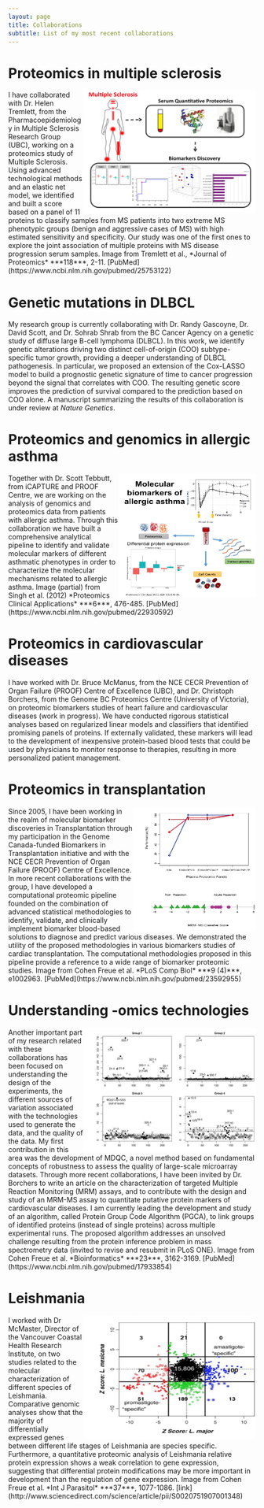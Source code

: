 ```yaml
---
layout: page
title: Collaborations
subtitle: List of my most recent collaborations
---
```


# Proteomics in multiple sclerosis
<img style="float: right;" src="/img/ms.png" height="250" width="350">
I have collaborated with Dr. Helen Tremlett, from the Pharmacoepidemiology in Multiple Sclerosis Research Group (UBC), working on a proteomics study of Multiple Sclerosis. Using advanced technological methods and an elastic net model, we identified and built a score based on a panel of 11 proteins to classify samples from MS patients into two extreme MS phenotypic groups (benign and aggressive cases of MS) with high estimated sensitivity and specificity. Our study was one of the first ones to explore the joint association of multiple proteins with MS disease progression serum samples. Image from Tremlett et al., *Journal of Proteomics* ***118***, 2-11. [PubMed](https://www.ncbi.nlm.nih.gov/pubmed/25753122)

# Genetic mutations in DLBCL
My research group is currently collaborating with Dr. Randy Gascoyne, Dr. David Scott, and Dr. Sohrab Shrab from the BC Cancer Agency on a genetic study of diffuse large B-cell lymphoma (DLBCL). In this work, we identify genetic alterations driving two distinct cell-of-origin (COO) subtype-specific tumor growth, providing a deeper understanding of DLBCL pathogenesis. In particular, we proposed an extension of the Cox-LASSO model to build a prognostic genetic signature of time to cancer progression beyond the signal that correlates with COO. The resulting genetic score improves the prediction of survival compared to the prediction based on COO alone. A manuscript summarizing the results of this collaboration is under review at *Nature Genetics*.

# Proteomics and genomics in allergic asthma
<img style="float: right;" src="/img/asthma.png" height="250" width="280">
Together with Dr. Scott Tebbutt, from iCAPTURE and PROOF Centre, we are working on the analysis of genomics and proteomics data from patients with allergic asthma. Through this collaboration we have built a comprehensive analytical pipeline to identify and validate molecular markers of different asthmatic phenotypes in order to characterize the molecular mechanisms related to allergic asthma. Image (partial) from Singh et al. (2012) *Proteomics Clinical Applications* ***6***, 476-485.
[PubMed](https://www.ncbi.nlm.nih.gov/pubmed/22930592)

# Proteomics in cardiovascular diseases
I have worked with Dr. Bruce McManus, from the NCE CECR Prevention of Organ Failure (PROOF) Centre of Excellence (UBC), and Dr. Christoph Borchers, from the Genome BC Proteomics Centre (University of Victoria), on proteomic biomarkers studies of heart failure and cardiovascular diseases (work in progress). We have conducted rigorous statistical analyses based on regularized linear models and classifiers that identified promising panels of proteins. If externally validated, these markers will lead to the development of inexpensive protein-based blood tests that could be used by physicians to monitor response to therapies, resulting in more personalized patient management.

# Proteomics in transplantation
<img style="float: right;" src="/img/transplant.png" height="250" width="250">
Since 2005, I have been working in the realm of molecular biomarker discoveries in Transplantation through my participation in the Genome Canada-funded Biomarkers in Transplantation initiative and with the NCE CECR Prevention of Organ Failure (PROOF) Centre of Excellence. In more recent collaborations with the group, I have developed a computational proteomic pipeline founded on the combination of advanced statistical methodologies to identify, validate, and clinically implement biomarker blood-based solutions to diagnose and predict various diseases. We demonstrated the utility of the proposed methodologies in various biomarkers studies of cardiac transplantation. The computational methodologies proposed in this pipeline provide a reference to a wide range of biomarker proteomic studies. Image from Cohen Freue et al. *PLoS Comp Biol* ***9 (4)***, e1002963. [PubMed](https://www.ncbi.nlm.nih.gov/pubmed/23592955)

# Understanding -omics technologies
<img style="float: right;" src="/img/mdqc.png" height="250" width="350">
Another important part of my research related with these collaborations has been focused on understanding the design of the experiments, the different sources of variation associated with the technologies used to generate the data, and the quality of the data. My first contribution in this area was the development of MDQC, a novel method based on fundamental concepts of robustness to assess the quality of large-scale microarray datasets. Through more recent collaborations, I have been invited by Dr. Borchers to write an article on the characterization of targeted Multiple Reaction Monitoring (MRM) assays, and to contribute with the design and study of an MRM-MS assay to quantitate putative protein markers of cardiovascular diseases. I am currently leading the development and study of an algorithm, called Protein Group Code Algorithm (PGCA), to link groups of identified proteins (instead of single proteins) across multiple experimental runs. The proposed algorithm addresses an unsolved challenge resulting from the protein inference problem in mass spectrometry data (invited to revise and resubmit in PLoS ONE). Image from Cohen Freue et al. *Bioinformatics* ***23***, 3162-3169. [PubMed](https://www.ncbi.nlm.nih.gov/pubmed/17933854)

# Leishmania
<img style="float: right;" src="/img/leishmania.png" height="250" width="350">
I worked with Dr McMaster, Director of the Vancouver Coastal Health Research Institute, on two studies related to the molecular characterization of different species of Leishmania. Comparative genomic analyses show that the majority of differentially expressed genes between different life stages of Leishmania are species specific. Furthermore, a quantitative proteomic analysis of Leishmania relative protein expression shows a weak correlation to gene expression, suggesting that differential protein modifications may be more important in development than the regulation of gene expression. Image from Cohen Freue et al. *Int J Parasitol* ***37***, 1077-1086. [link](http://www.sciencedirect.com/science/article/pii/S0020751907001348)
